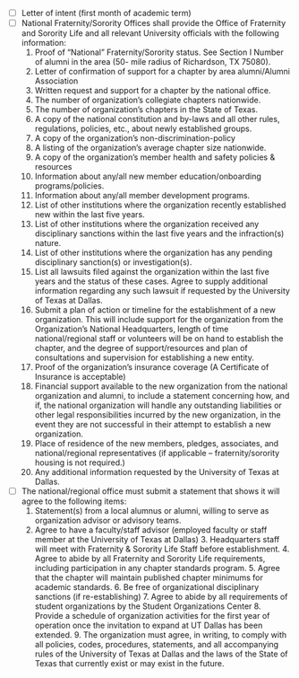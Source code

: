 - [ ] Letter of intent (first month of academic term)
- [ ] National Fraternity/Sorority Offices shall provide the Office of Fraternity and Sorority Life and all relevant University officials with the following information:
	1. Proof of “National” Fraternity/Sorority status. See Section I Number of alumni in the area (50- mile radius of Richardson, TX 75080).
	2. Letter of confirmation of support for a chapter by area alumni/Alumni Association
	3. Written request and support for a chapter by the national office.
	4. The number of organization’s collegiate chapters nationwide.
	5. The number of organization’s chapters in the State of Texas.
	6. A copy of the national constitution and by-laws and all other rules, regulations, policies, etc., about newly established groups.
	7. A copy of the organization’s non-discrimination-policy
	8. A listing of the organization’s average chapter size nationwide.
	9. A copy of the organization’s member health and safety policies & resources
	10. Information about any/all new member education/onboarding programs/policies.
	11. Information about any/all member development programs.
	12. List of other institutions where the organization recently established new within the last five years.
	13. List of other institutions where the organization received any disciplinary sanctions within the last five years and the infraction(s) nature.
	14. List of other institutions where the organization has any pending disciplinary sanction(s) or investigation(s).
	15. List all lawsuits filed against the organization within the last five years and the status of these cases. Agree to supply additional information regarding any such lawsuit if requested by the University of Texas at Dallas.
	16. Submit a plan of action or timeline for the establishment of a new organization. This will include support for the organization from the Organization’s National Headquarters, length of time national/regional staff or volunteers will be on hand to establish the chapter, and the degree of support/resources and plan of consultations and supervision for establishing a new entity.
	17. Proof of the organization’s insurance coverage (A Certificate of Insurance is acceptable)
	18. Financial support available to the new organization from the national organization and alumni, to include a statement concerning how, and if, the national organization will handle any outstanding liabilities or other legal responsibilities incurred by the new organization, in the event they are not successful in their attempt to establish a new organization.
	19. Place of residence of the new members, pledges, associates, and national/regional representatives (if applicable – fraternity/sorority housing is not required.)
	20. Any additional information requested by the University of Texas at Dallas. 
- [ ] The national/regional office must submit a statement that shows it will agree to the following items:
	1. Statement(s) from a local alumnus or alumni, willing to serve as organization advisor or advisory teams.
	2. Agree to have a faculty/staff advisor (employed faculty or staff member at the University of Texas at Dallas) 3. Headquarters staff will meet with Fraternity & Sorority Life Staff before establishment. 4. Agree to abide by all Fraternity and Sorority Life requirements, including participation in any chapter standards program. 5. Agree that the chapter will maintain published chapter minimums for academic standards. 6. Be free of organizational disciplinary sanctions (if re-establishing) 7. Agree to abide by all requirements of student organizations by the Student Organizations Center 8. Provide a schedule of organization activities for the first year of operation once the invitation to expand at UT Dallas has been extended. 9. The organization must agree, in writing, to comply with all policies, codes, procedures, statements, and all accompanying rules of the University of Texas at Dallas and the laws of the State of Texas that currently exist or may exist in the future.